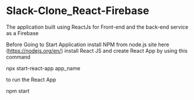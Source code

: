 # Slack-Clone_React-Firebase
The application built using ReactJs for Front-end and the back-end service as a Firebase

Before Going to Start Application install NPM from node.js site here (https://nodejs.org/en/)
install React JS
and create React App by using this command 

npx start-react-app app_name

to run the React App

npm start
